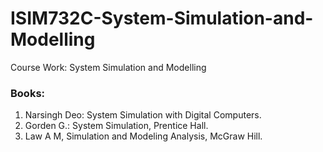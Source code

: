 # ISIM732C-System-Simulation-and-Modelling
Course Work: System Simulation and Modelling
### Books:
1. Narsingh Deo: System Simulation with Digital Computers.
2. Gorden G.: System Simulation, Prentice Hall.
3. Law A M, Simulation and Modeling Analysis, McGraw Hill.
